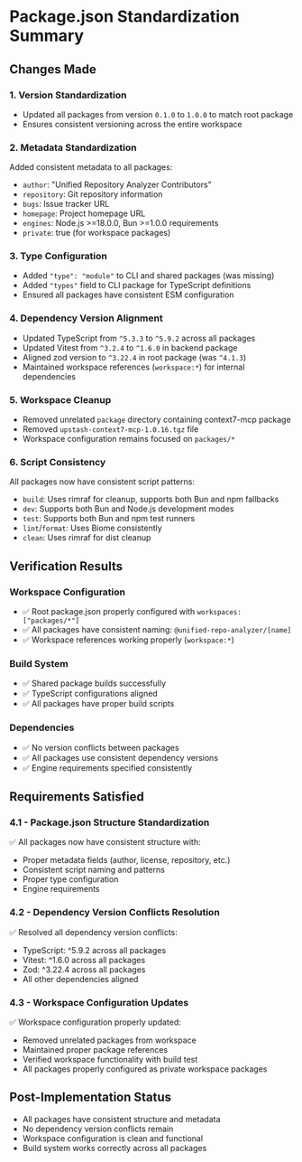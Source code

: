 # Package.json Standardization Summary

## Changes Made

### 1. Version Standardization
- Updated all packages from version `0.1.0` to `1.0.0` to match root package
- Ensures consistent versioning across the entire workspace

### 2. Metadata Standardization
Added consistent metadata to all packages:
- `author`: "Unified Repository Analyzer Contributors"
- `repository`: Git repository information
- `bugs`: Issue tracker URL
- `homepage`: Project homepage URL
- `engines`: Node.js >=18.0.0, Bun >=1.0.0 requirements
- `private`: true (for workspace packages)

### 3. Type Configuration
- Added `"type": "module"` to CLI and shared packages (was missing)
- Added `"types"` field to CLI package for TypeScript definitions
- Ensured all packages have consistent ESM configuration

### 4. Dependency Version Alignment
- Updated TypeScript from `^5.3.3` to `^5.9.2` across all packages
- Updated Vitest from `^3.2.4` to `^1.6.0` in backend package
- Aligned zod version to `^3.22.4` in root package (was `^4.1.3`)
- Maintained workspace references (`workspace:*`) for internal dependencies

### 5. Workspace Cleanup
- Removed unrelated `package` directory containing context7-mcp package
- Removed `upstash-context7-mcp-1.0.16.tgz` file
- Workspace configuration remains focused on `packages/*`

### 6. Script Consistency
All packages now have consistent script patterns:
- `build`: Uses rimraf for cleanup, supports both Bun and npm fallbacks
- `dev`: Supports both Bun and Node.js development modes
- `test`: Supports both Bun and npm test runners
- `lint`/`format`: Uses Biome consistently
- `clean`: Uses rimraf for dist cleanup

## Verification Results

### Workspace Configuration
- ✅ Root package.json properly configured with `workspaces: ["packages/*"]`
- ✅ All packages have consistent naming: `@unified-repo-analyzer/[name]`
- ✅ Workspace references working properly (`workspace:*`)

### Build System
- ✅ Shared package builds successfully
- ✅ TypeScript configurations aligned
- ✅ All packages have proper build scripts

### Dependencies
- ✅ No version conflicts between packages
- ✅ All packages use consistent dependency versions
- ✅ Engine requirements specified consistently

## Requirements Satisfied

### 4.1 - Package.json Structure Standardization
✅ All packages now have consistent structure with:
- Proper metadata fields (author, license, repository, etc.)
- Consistent script naming and patterns
- Proper type configuration
- Engine requirements

### 4.2 - Dependency Version Conflicts Resolution
✅ Resolved all dependency version conflicts:
- TypeScript: ^5.9.2 across all packages
- Vitest: ^1.6.0 across all packages
- Zod: ^3.22.4 across all packages
- All other dependencies aligned

### 4.3 - Workspace Configuration Updates
✅ Workspace configuration properly updated:
- Removed unrelated packages from workspace
- Maintained proper package references
- Verified workspace functionality with build test
- All packages properly configured as private workspace packages

## Post-Implementation Status
- All packages have consistent structure and metadata
- No dependency version conflicts remain
- Workspace configuration is clean and functional
- Build system works correctly across all packages